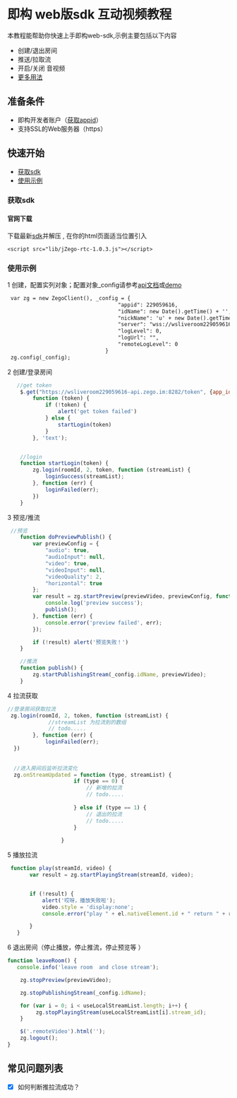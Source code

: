 # 即构 web版sdk 互动视频教程
 本教程能帮助你快速上手即构web-sdk,示例主要包括以下内容
 
 - 创建/退出房间
 - 推送/拉取流
 - 开启/关闭 音视频
 - [更多用法](https://www.zego.im/html/document/#Live_Room/API_Instructions:web)
 
 
 ## 准备条件
 - 即构开发者账户（[获取appid](https://www.zego.im)）
 - 支持SSL的Web服务器（https）
 
 
 ## 快速开始
 
 - [获取sdk](#getsdk)
 - [使用示例](#demoStep)
 
 
 ### <a id="getsdk">获取sdk</a>
 #### 官网下载
  下载最新[sdk](https://storage.zego.im/downloads/jZego-rtc-SDK.zip)并解压
 , 在你的html页面适当位置引入
 
 `` <script src="lib/jZego-rtc-1.0.3.js"></script>
 ``
 
 ### <a id="demoStep">使用示例</a>
 
 1 创建，配置实列对象；配置对象_config请参考[api文档](https://www.zego.im/html/document/#Live_Room/API_Instructions:web)或[demo](https://zegodev.github.io/webrtcDemo-js/)
 ```html
  var zg = new ZegoClient(), _config = {
                                    "appid": 229059616,
                                    "idName": new Date().getTime() + '',
                                    "nickName": 'u' + new Date().getTime(),
                                    "server": "wss://wsliveroom229059616-api.zego.im:8282/ws",
                                    "logLevel": 0,
                                    "logUrl": "",
                                    "remoteLogLevel": 0
                                }
  zg.config(_config);
```
 
 2 创建/登录房间
 ```js
    //get token
     $.get("https://wsliveroom229059616-api.zego.im:8282/token", {app_id: _config.appid, id_name: _config.idName},
         function (token) {
             if (!token) {
                 alert('get token failed')
             } else {
                 startLogin(token)
             }
         }, 'text');
 
 
     //login
     function startLogin(token) {
         zg.login(roomId, 2, token, function (streamList) {
             loginSuccess(streamList);
         }, function (err) {
             loginFailed(err);
         })
     }

```

 3  预览/推流
```js
 //预览
    function doPreviewPublish() {
        var previewConfig = {
            "audio": true,
            "audioInput": null,
            "video": true,
            "videoInput": null,
            "videoQuality": 2,
            "horizontal": true
        };
        var result = zg.startPreview(previewVideo, previewConfig, function () {
            console.log('preview success');
            publish();
        }, function (err) {
            console.error('preview failed', err);
        });

        if (!result) alert('预览失败！')
    }

    //推流
    function publish() {
        zg.startPublishingStream(_config.idName, previewVideo);
    }
```


 4 拉流获取 
 ```js
 //登录房间获取拉流
  zg.login(roomId, 2, token, function (streamList) {
              //streamList 为拉流到的数组
              // todo.....
         }, function (err) {
             loginFailed(err);
   })
   
   
   //进入房间后监听拉流变化  
   zg.onStreamUpdated = function (type, streamList) {
                      if (type == 0) {
                          // 新增的拉流
                          // todo.....
      
                      } else if (type == 1) { 
                          // 退出的拉流
                          // todo.....
                      }
      
                  }


```
 
 5 播放拉流 
 ```js
  function play(streamId, video) {
        var result = zg.startPlayingStream(streamId, video);


        if (!result) {
            alert('哎呀，播放失败啦');
            video.style = 'display:none';
            console.error("play " + el.nativeElement.id + " return " + result);

        }
    }
```

6 退出房间（停止播放，停止推流，停止预览等 ）
```js
function leaveRoom() {
   console.info('leave room  and close stream');

    zg.stopPreview(previewVideo);

    zg.stopPublishingStream(_config.idName);

    for (var i = 0; i < useLocalStreamList.length; i++) {
         zg.stopPlayingStream(useLocalStreamList[i].stream_id);
    }

    $('.remoteVideo').html('');
    zg.logout();
}
```
 ## 常见问题列表
* [X] 如何判断推拉流成功？
 
 
